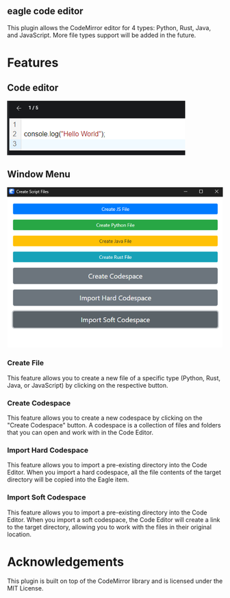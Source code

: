eagle code editor
-------------------------

This plugin allows the CodeMirror editor for 4 types: Python, Rust, Java, and JavaScript. More file types support will be added in the future. 

# Features
## Code editor
![Code Editor](/docs-asset/image.png)

## Window Menu
![Window Menu](/docs-asset/wnd.png)

### Create File
This feature allows you to create a new file of a specific type (Python, Rust, Java, or JavaScript) by clicking on the respective button.

### Create Codespace
This feature allows you to create a new codespace by clicking on the "Create Codespace" button. A codespace is a collection of files and folders that you can open and work with in the Code Editor.

### Import Hard Codespace
This feature allows you to import a pre-existing directory into the Code Editor. When you import a hard codespace, all the file contents of the target directory will be copied into the Eagle item.

### Import Soft Codespace
This feature allows you to import a pre-existing directory into the Code Editor. When you import a soft codespace, the Code Editor will create a link to the target directory, allowing you to work with the files in their original location.

# Acknowledgements
This plugin is built on top of the CodeMirror library and is licensed under the MIT License.

